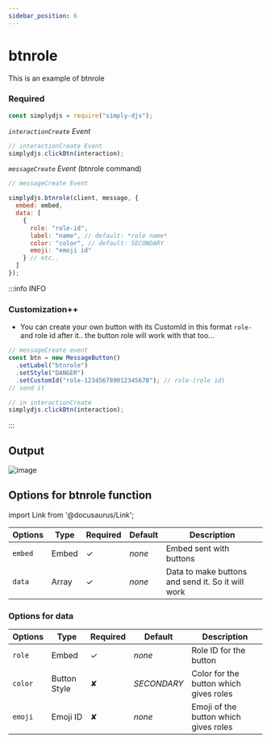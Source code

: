 ```yaml
---
sidebar_position: 6
---
```


# btnrole

This is an example of btnrole

### Required

```js
const simplydjs = require("simply-djs");
```

_`interactionCreate` Event_

```js
// interactionCreate Event
simplydjs.clickBtn(interaction);
```

_`messageCreate` Event_ (btnrole command)

```js
// messageCreate Event

simplydjs.btnrole(client, message, {
  embed: embed,
  data: [
    {
      role: "role-id",
      label: "name", // default: *role name*
      color: "color", // default: SECONDARY
      emoji: "emoji id"
    } // etc..
  ]
});
```

:::info INFO

### Customization++

- You can create your own button with its CustomId in this format `role-` and role id after it.. the button role will work with that too...

```js
// messageCreate event
const btn = new MessageButton()
  .setLabel("btnrole")
  .setStyle("DANGER")
  .setCustomId("role-123456789012345678"); // role-(role id)
// send it

// in interactionCreate
simplydjs.clickBtn(interaction);
```

:::

## Output

![image](https://user-images.githubusercontent.com/71836991/129353127-6a0c2704-cfcd-48e1-8d1e-5aeede745a9a.png)

## Options for btnrole function

import Link from '@docusaurus/Link';

<div style={{textAlign: 'center'}}>

| Options | Type                                                                                                           | Required | Default | Description                                       |
| ------- | -------------------------------------------------------------------------------------------------------------- | -------- | ------- | ------------------------------------------------- |
| `embed` | <Link to="https://discord.js.org/#/docs/main/stable/class/MessageEmbed">Embed</Link>                           | ✓        | _none_  | Embed sent with buttons                           |
| `data`  | <Link to="https://developer.mozilla.org/en-US/docs/Web/JavaScript/Reference/Global_Objects/Array">Array</Link> | ✓        | _none_  | Data to make buttons and send it. So it will work |

</div>

### Options for data

<div style={{textAlign: 'center'}}>

| Options | Type                                                                                                | Required | Default     | Description                            |
| ------- | --------------------------------------------------------------------------------------------------- | -------- | ----------- | -------------------------------------- |
| `role`  | <Link to="https://discord.js.org/#/docs/main/stable/class/MessageEmbed">Embed</Link>                | ✓        | _none_      | Role ID for the button                 |
| `color` | <Link to="https://discord.js.org/#/docs/main/stable/typedef/MessageButtonStyle">Button Style</Link> | ✘        | _SECONDARY_ | Color for the button which gives roles |
| `emoji` | <Link to="https://discord.js.org/#/docs/main/stable/class/Emoji">Emoji ID</Link>                    | ✘        | _none_      | Emoji of the button which gives roles  |

</div>
